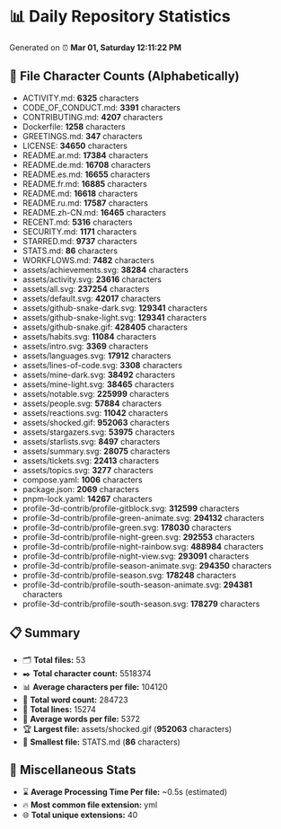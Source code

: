 # 📊 Daily Repository Statistics
Generated on ⏰ **Mar 01, Saturday 12:11:22 PM**

## 📂 File Character Counts (Alphabetically)
- ACTIVITY.md: **6325** characters
- CODE_OF_CONDUCT.md: **3391** characters
- CONTRIBUTING.md: **4207** characters
- Dockerfile: **1258** characters
- GREETINGS.md: **347** characters
- LICENSE: **34650** characters
- README.ar.md: **17384** characters
- README.de.md: **16708** characters
- README.es.md: **16655** characters
- README.fr.md: **16885** characters
- README.md: **16618** characters
- README.ru.md: **17587** characters
- README.zh-CN.md: **16465** characters
- RECENT.md: **5316** characters
- SECURITY.md: **1171** characters
- STARRED.md: **9737** characters
- STATS.md: **86** characters
- WORKFLOWS.md: **7482** characters
- assets/achievements.svg: **38284** characters
- assets/activity.svg: **23616** characters
- assets/all.svg: **237254** characters
- assets/default.svg: **42017** characters
- assets/github-snake-dark.svg: **129341** characters
- assets/github-snake-light.svg: **129341** characters
- assets/github-snake.gif: **428405** characters
- assets/habits.svg: **11084** characters
- assets/intro.svg: **3369** characters
- assets/languages.svg: **17912** characters
- assets/lines-of-code.svg: **3308** characters
- assets/mine-dark.svg: **38492** characters
- assets/mine-light.svg: **38465** characters
- assets/notable.svg: **225999** characters
- assets/people.svg: **57884** characters
- assets/reactions.svg: **11042** characters
- assets/shocked.gif: **952063** characters
- assets/stargazers.svg: **53975** characters
- assets/starlists.svg: **8497** characters
- assets/summary.svg: **28075** characters
- assets/tickets.svg: **22413** characters
- assets/topics.svg: **3277** characters
- compose.yaml: **1006** characters
- package.json: **2069** characters
- pnpm-lock.yaml: **14267** characters
- profile-3d-contrib/profile-gitblock.svg: **312599** characters
- profile-3d-contrib/profile-green-animate.svg: **294132** characters
- profile-3d-contrib/profile-green.svg: **178030** characters
- profile-3d-contrib/profile-night-green.svg: **292553** characters
- profile-3d-contrib/profile-night-rainbow.svg: **488984** characters
- profile-3d-contrib/profile-night-view.svg: **293091** characters
- profile-3d-contrib/profile-season-animate.svg: **294350** characters
- profile-3d-contrib/profile-season.svg: **178248** characters
- profile-3d-contrib/profile-south-season-animate.svg: **294381** characters
- profile-3d-contrib/profile-south-season.svg: **178279** characters

## 📋 Summary
- 🗂️ **Total files:** 53
- ✒️ **Total character count:** 5518374
- 📊 **Average characters per file:** 104120
- 📝 **Total word count:** 284723
- 🧾 **Total lines:** 15274
- 📐 **Average words per file:** 5372
- 🏆 **Largest file:** assets/shocked.gif (**952063** characters)
- 🥉 **Smallest file:** STATS.md (**86** characters)

## 🌟 Miscellaneous Stats
- ⌛ **Average Processing Time Per file:** ~0.5s (estimated)
- 🔥 **Most common file extension:** yml
- 🌐 **Total unique extensions:** 40
